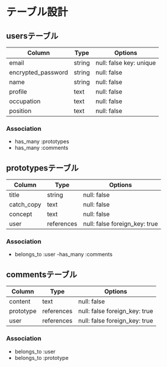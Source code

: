 # テーブル設計

## usersテーブル

| Column             | Type   | Options                 |
| ------------------ | ------ | ----------------------- |
| email              | string | null: false key: unique |
| encrypted_password | string | null: false             |
| name               | string | null: false             |
| profile            | text   | null: false             |
| occupation         | text   | null: false             |
| position           | text   | null: false             |

### Association

- has_many :prototypes
- has_many :comments

## prototypesテーブル

| Column     | Type       | Options                       |
| ---------- | ---------- | ----------------------------- |
| title      | string     | null: false                   |
| catch_copy | text       | null: false                   |
| concept    | text       | null: false                   |
| user       | references | null: false foreign_key: true |

### Association

- belongs_to :user
-has_many :comments

## commentsテーブル

| Column    | Type       | Options                       |
| --------- | ---------- | ----------------------------- |
| content   | text       | null: false                   |
| prototype | references | null: false foreign_key: true |
| user      | references | null: false foreign_key: true |

### Association

- belongs_to :user
- belongs_to :prototype